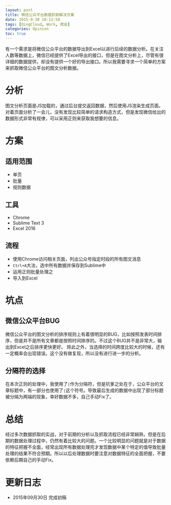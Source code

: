 ```yaml
---
layout: post
title: 微信公众平台数据抓取解决方案
date: 2015-9-30 10:12:58
tags: [QingCloud, Work, 爬虫]
categories: Opinion
toc: true
---
```


有一个需求是将微信公众平台的数据导出到Excel以进行后续的数据分析。在关注人数等数据上，微信已经提供了Excel导出的接口，但是在图文分析上，尽管有很详细的数据提供，却没有提供一个好的导出接口。所以我需要寻求一个简单的方案来抓取微信公众平台的图文分析数据。

# 分析
图文分析页面是JS加载的，通过后台提交返回数据，然后使用JS渲染生成页面。对着页面分析了一会儿，没有发现比较简单的请求构造方式，但是发现微信给出的数据形式非常有规律，可以采用正则来获取我想要的信息。

<!-- more -->

# 方案

## 适用范围

- 单页
- 批量
- 规则数据

## 工具

- Chrome
- Sublime Text 3
- Excel 2016

## 流程

- 使用Chrome访问相关页面，列出公众号指定时段的所有图文消息
- `Ctrl+A`大法，选中所有数据并保存到Sublime中
- 运用正则批量处理之
- 导入到Excel

# 坑点

## 微信公众平台BUG
微信公众平台的图文分析的排序规则上有着很明显的BUG，比如按照发表时间排序，但是并不是所有文章都是按照时间排序的。不过这个BUG并不是非常大，输出到Excel之后排序更快更好。
除此之外，当选择的时间跨度比较大的时候，还有一定概率会出现错误。这个没有做复现，所以没有进行进一步的分析。

## 分隔符的选择
在本次正则的处理中，我使用了`|`作为分隔符，但是坑爹之处在于，公众平台的文章标题中，有一部分也使用了`|`这个符号。导致最后生成的数据中出现了部分标题被分隔为两端的现象，幸好数据不多，自己手动Fix了。

# 总结
经过多次数据抓取的实战，对于前期的分析以及抓取流程已经非常娴熟，但是在后期的数据处理过程中，仍然有着比较大的问题。一个比较明显的问题就是对于数据的特征把握不全面，经常出现所有数据处理完才发现数据中某个特定的值导致批量处理的结果不符合预期。所以以后处理数据时要注意对数据特征的全面把握，不要依赖后期自己的手动Fix。

# 更新日志

- 2015年09月30日 完成初稿
